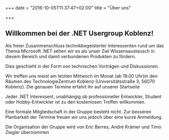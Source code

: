 +++
date = "2016-10-05T11:37:47+02:00"
title = "Über uns"

+++

## Willkommen bei der .NET Usergroup Koblenz!

Als freier Zusammenschluss technikbegeisterter Interessenten rund um das Thema Microsoft .NET sehen wir es als unser Ziel 
Wissensaustausch in diesem Bereich und damit verbundenen Produkten zu fördern.

Dies geschieht in der Form von technischen Vorträgen und Diskussionen. 

Wir treffen uns meist am letzten Mittwoch im Monat (ab 19.00 Uhr)in den Räumen des TechnologieZentrum Koblenz (Universitätsstraße 3, 56070 Koblenz).
Die genauen Termine erfahrt ihr auf unserer Startseite 

Jeder .NET Interessent, unabhängig ob professioneller Entwickler, Student oder Hobby-Entwickler ist zu den kostenlosen Treffen willkommen.

Eine formale Mitgliedschaft in der Gruppe besteht nicht. Zur besseren Planbarkeit der Termine freuen wir uns jedoch über eine kurze Anmeldung.

Die Organisation der Gruppe wird von Eric Berres, André Krämer und Timo Ziegler übernommen